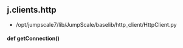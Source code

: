 ## j.clients.http

- /opt/jumpscale7/lib/JumpScale/baselib/http_client/HttpClient.py

#### def getConnection() 

    

